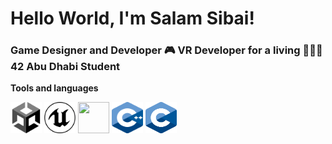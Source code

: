 # Hello World, I'm Salam Sibai!

### Game Designer and Developer 🎮 VR Developer for a living 👩🏻‍💻 42 Abu Dhabi Student 


**Tools and languages**

<img src = "/images/UNITY.png" width= "50" height= "50"> <img src = "/images/ue.png" width= "50" height= "50"> <img src = "/images/c#.png" width= "50" height= "50"> <img src = "/images/ISO_C++_Logo.svg.png" width= "50" height= "50"> <img src = "/images/C_Logo.png" width= "50" height= "50">

<!--
**SalamSibai/SalamSibai** is a ✨ _special_ ✨ repository because its `README.md` (this file) appears on your GitHub profile.

Here are some ideas to get you started:

- 🔭 I’m currently working on ...
- 🌱 I’m currently learning ...
- 👯 I’m looking to collaborate on ...
- 🤔 I’m looking for help with ...
- 💬 Ask me about ...
- 📫 How to reach me: ...
- 😄 Pronouns: ...
- ⚡ Fun fact: ...
-->
